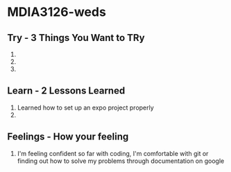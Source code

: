# MDIA3126-weds

## Try - 3 Things You Want to TRy

1.
2.
3.

## Learn - 2 Lessons Learned

1. Learned how to set up an expo project properly
2. 

## Feelings - How your feeling

1. I'm feeling confident so far with coding, I'm comfortable with git or finding out how to solve my problems through documentation on google
